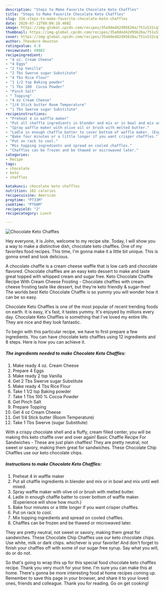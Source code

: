 ```yaml
---
description: "Steps to Make Favorite Chocolate Keto Chaffles"
title: "Steps to Make Favorite Chocolate Keto Chaffles"
slug: 316-steps-to-make-favorite-chocolate-keto-chaffles
date: 2020-07-12T08:09:10.460Z
image: https://img-global.cpcdn.com/recipes/35a9ded42d95628a/751x532cq70/chocolate-keto-chaffles-recipe-main-photo.jpg
thumbnail: https://img-global.cpcdn.com/recipes/35a9ded42d95628a/751x532cq70/chocolate-keto-chaffles-recipe-main-photo.jpg
cover: https://img-global.cpcdn.com/recipes/35a9ded42d95628a/751x532cq70/chocolate-keto-chaffles-recipe-main-photo.jpg
author: Theodore Houston
ratingvalue: 4.9
reviewcount: 49082
recipeingredient:
- "4 oz. Cream Cheese"
- "4 Eggs"
- "2 tsp Vanilla"
- "2 Tbs Swerve sugar Substitute"
- "4 Tbs Rice Flour"
- "1 1/2 tsp Baking powder"
- "1 Tbs 100  Cocoa Powder"
- "Pinch Salt"
- " Topping"
- "4 oz Cream Cheese"
- "1/4 Stick butter Room Temperature"
- "1 Tbs Swerve sugar Substitute"
recipeinstructions:
- "Preheat 4 in waffle maker"
- "Put all chaffle ingredients in blender and mix or in bowl and mix until well mixed."
- "Spray waffle maker with olive oil or brush with melted butter."
- "Ladle in enough chaffle batter to cover bottom of waffle maker. (Experience will show how much.)"
- "Bake four minutes or a little longer if you want crisper chaffles."
- "Put on rack to cool."
- "Mix topping ingredients and spread on cooled chaffles."
- "Chaffles can be frozen and be thawed or microwaved later."
categories:
- Recipe
tags:
- chocolate
- keto
- chaffles

katakunci: chocolate keto chaffles 
nutrition: 162 calories
recipecuisine: American
preptime: "PT33M"
cooktime: "PT60M"
recipeyield: "2"
recipecategory: Lunch

---
```



![Chocolate Keto Chaffles](https://img-global.cpcdn.com/recipes/35a9ded42d95628a/751x532cq70/chocolate-keto-chaffles-recipe-main-photo.jpg)

Hey everyone, it is John, welcome to my recipe site. Today, I will show you a way to make a distinctive dish, chocolate keto chaffles. One of my favorites food recipes. This time, I'm gonna make it a little bit unique. This is gonna smell and look delicious.

A chocolate chaffle is a cream cheese waffle that is low carb and chocolate flavored. Chocolate chaffles are an easy keto dessert to make and taste great topped with whipped cream and sugar free. Keto Chocolate Chaffle Recipe With Cream Cheese Frosting - Chocolate chaffles with cream cheese frosting taste like dessert, but they&#39;re keto friendly &amp; sugar-free! The worlds best Keto Chocolate Chaffle is so yummy you will wonder how it can be so easy.

Chocolate Keto Chaffles is one of the most popular of recent trending foods on earth. It is easy, it's fast, it tastes yummy. It's enjoyed by millions every day. Chocolate Keto Chaffles is something that I've loved my entire life. They are nice and they look fantastic.


To begin with this particular recipe, we have to first prepare a few ingredients. You can have chocolate keto chaffles using 12 ingredients and 8 steps. Here is how you can achieve it.

<!--inarticleads1-->

##### The ingredients needed to make Chocolate Keto Chaffles:

1. Make ready 4 oz. Cream Cheese
1. Prepare 4 Eggs
1. Make ready 2 tsp Vanilla
1. Get 2 Tbs Swerve sugar Substitute
1. Make ready 4 Tbs Rice Flour
1. Take 1 1/2 tsp Baking powder
1. Take 1 Tbs 100 % Cocoa Powder
1. Get Pinch Salt
1. Prepare  Topping
1. Get 4 oz Cream Cheese
1. Get 1/4 Stick butter (Room Temperature)
1. Take 1 Tbs Swerve (sugar Substitute)


With a crispy chocolate shell and a fluffy, cream filled center, you will be making this keto chaffle over and over again! Basic Chaffle Recipe For Sandwiches - These are just plain chaffles! They are pretty neutral, not sweet or savory, making them great for sandwiches. These Chocolate Chip Chaffles use our keto chocolate chips. 

<!--inarticleads2-->

##### Instructions to make Chocolate Keto Chaffles:

1. Preheat 4 in waffle maker
1. Put all chaffle ingredients in blender and mix or in bowl and mix until well mixed.
1. Spray waffle maker with olive oil or brush with melted butter.
1. Ladle in enough chaffle batter to cover bottom of waffle maker. (Experience will show how much.)
1. Bake four minutes or a little longer if you want crisper chaffles.
1. Put on rack to cool.
1. Mix topping ingredients and spread on cooled chaffles.
1. Chaffles can be frozen and be thawed or microwaved later.


They are pretty neutral, not sweet or savory, making them great for sandwiches. These Chocolate Chip Chaffles use our keto chocolate chips. Use white, milk or dark chips. whichever is your favorite! And don&#39;t forget to finish your chaffles off with some of our sugar free syrup. Say what you will, do or do not. 

So that's going to wrap this up for this special food chocolate keto chaffles recipe. Thank you very much for your time. I'm sure you can make this at home. There's gonna be more interesting food at home recipes coming up. Remember to save this page in your browser, and share it to your loved ones, friends and colleague. Thank you for reading. Go on get cooking!
